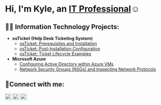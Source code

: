 <h1>Hi, I'm Kyle, an <a href="https://linkedin.com/in/Kyle">IT Professional</a>☺</h1>

<h2>👨‍💻 Information Technology Projects:</h2>

- <b>osTicket (Help Desk Ticketing System)</b>
  - [osTicket: Prerequisites and Installation](https://github.com/kbeels87/osticket-prereqs)
  - [osTicket: Post-Installation Configuration](https://github.com/kbeels87/post-install-config)
  - [osTicket: Ticket Lifecycle Examples](https://github.com/kbeels87/ticket-lifecycle)
- <b>Microsoft Azure</b>
  - [Configuring Active Directory within Azure VMs](https://github.com/kbeels87/configure-ad)
  - [Network Security Groups (NSGs) and Inspecting Network Protocols](https://github.com/kbeels87/azure-network-protocols)

<h2>🤳Connect with me:</h2>

[<img align="left" alt="Josh | Twitter" width="22px" src="https://cdn.jsdelivr.net/npm/simple-icons@v3/icons/twitter.svg" />][twitter]
[<img align="left" alt="Josh | LinkedIn" width="22px" src="https://cdn.jsdelivr.net/npm/simple-icons@v3/icons/linkedin.svg" />][linkedin]
[<img align="left" alt="Josh | Instagram" width="22px" src="https://cdn.jsdelivr.net/npm/simple-icons@v3/icons/instagram.svg" />][instagram]

[twitter]: https://twitter.com/Josh
[instagram]: https://www.instagram.com/Josh
[linkedin]: https://linkedin.com/in/Josh
